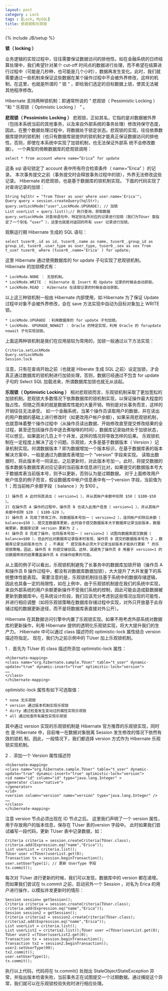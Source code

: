 ```yaml
---
layout: post
category : Lock
tags : [Lock, MySQL]
title: 悲观锁和乐观锁
---
```

{% include JB/setup %}

**锁（ locking ）**

业务逻辑的实现过程中，往往需要保证数据访问的排他性。如在金融系统的日终结算处理中，我们希望针对某个 cut-off 时间点的数据进行处理，而不希望在结算进行过程中（可能是几秒种，也可能是几个小时），数据再发生变化。此时，我们就需要通过一些机制来保证这些数据在某个操作过程中不会被外界修改，这样的机制，在这里，也就是所谓的 “ 锁 ” ，即给我们选定的目标数据上锁，使其无法被其他程序修改。

Hibernate 支持两种锁机制：即通常所说的 “ 悲观锁（ Pessimistic Locking ） ”和 “ 乐观锁（ Optimistic Locking ） ” 。

**悲观锁（ Pessimistic Locking ）**
悲观锁，正如其名，它指的是对数据被外界（包括本系统当前的其他事务，以及来自外部系统的事务处理）修改持保守态度，因此，在整个数据处理过程中，将数据处于锁定状态。悲观锁的实现，往往依靠数据库提供的锁机制（也只有数据库层提供的锁机制才能真正保证数据访问的排他性，否则，即使在本系统中实现了加锁机制，也无法保证外部系
统不会修改数据）。
一个典型的倚赖数据库的悲观锁调用：

	select * from account where name=”Erica” for update

这条 sql 语句锁定了 account 表中所有符合检索条件（ name=”Erica” ）的记录。
本次事务提交之前（事务提交时会释放事务过程中的锁），外界无法修改这些记录。
Hibernate 的悲观锁，也是基于数据库的锁机制实现。
下面的代码实现了对查询记录的加锁：

	String hqlStr = "from TUser as user where user.name='Erica'";
	Query query = session.createQuery(hqlStr);
	query.setLockMode("user",LockMode.UPGRADE); // 加锁
	List userList = query.list();// 执行查询，获取数据
	query.setLockMode 对查询语句中，特定别名所对应的记录进行加锁（我们为TUser 类指定了一个别名 “user” ），这里也就是对返回的所有 user 记录进行加锁。

观察运行期 Hibernate 生成的 SQL 语句：

	select tuser0_.id as id, tuser0_.name as name, tuser0_.group_id as group_id, tuser0_.user_type as user_type, tuser0_.sex as sex from t_user tuser0_ where (tuser0_.name='Erica' ) for update;

这里 Hibernate 通过使用数据库的 for update 子句实现了悲观锁机制。
Hibernate 的加锁模式有：

	* LockMode.NONE ： 无锁机制。
	* LockMode.WRITE ： Hibernate 在 Insert 和 Update 记录的时候会自动获取。
	* LockMode.READ ： Hibernate 在读取记录的时候会自动获取。

以上这三种锁机制一般由 Hibernate 内部使用，如 Hibernate 为了保证 Update过程中对象不会被外界修改，会在 save 方法实现中自动为目标对象加上 WRITE 锁。

	* LockMode.UPGRADE ：利用数据库的 for update 子句加锁。
	* LockMode. UPGRADE_NOWAIT ： Oracle 的特定实现，利用 Oracle 的 forupdate nowait 子句实现加锁。

上面这两种锁机制是我们在应用层较为常用的，加锁一般通过以下方法实现：

	Criteria.setLockMode
	Query.setLockMode
	Session.lock

注意，只有在查询开始之前（也就是 Hiberate 生成 SQL 之前）设定加锁，才会真正通过数据库的锁机制进行加锁处理，否则，数据已经通过不包含 for update子句的 Select SQL 加载进来，所谓数据库加锁也就无从谈起。

**乐观锁（ Optimistic Locking ）**
相对悲观锁而言，乐观锁机制采取了更加宽松的加锁机制。悲观锁大多数情况下依靠数据库的锁机制实现，以保证操作最大程度的独占性。但随之而来的就是数据库性能的大量开销，特别是对长事务而言，这样的开销往往无法承受。
如一个金融系统，当某个操作员读取用户的数据，并在读出的用户数据的基础上进行修改时（如更改用户帐户余额），如果采用悲观锁机制，也就意味着整个操作过程中（从操作员读出数据、开始修改直至提交修改结果的全过程，甚至还包括操作员中途去煮咖啡的时间），数据库记录始终处于加锁状态，可以想见，如果面对几百上千个并发，这样的情况将导致怎样的后果。
乐观锁机制在一定程度上解决了这个问题。乐观锁，大多是基于数据版本（ Version ）记录机制实现。何谓数据版本？即为数据增加一个版本标识，在基于数据库表的版本解决方案中，一般是通过为数据库表增加一个 “version” 字段来实现。
读取出数据时，将此版本号一同读出，之后更新时，对此版本号加一。此时，将提交数据的版本数据与数据库表对应记录的当前版本信息进行比对，如果提交的数据版本号大于数据库表当前版本号，则予以更新，否则认为是过期数据。
对于上面修改用户帐户信息的例子而言，假设数据库中帐户信息表中有一个version 字段，当前值为 1 ；而当前帐户余额字段（ balance ）为 $100 。

	1) 操作员 A 此时将其读出（ version=1 ），并从其帐户余额中扣除 $50（ $100-$50 ）。
	2) 在操作员 A 操作的过程中，操作员 B 也读入此用户信息（ version=1 ），并从其帐户余额中扣除 $20 （ $100-$20 ）。
	3) 操作员 A 完成了修改工作，将数据版本号加一（ version=2 ），连同帐户扣除后余额（ balance=$50 ），提交至数据库更新，此时由于提交数据版本大于数据库记录当前版本，数据被更新，数据库记录 version 更新为 2 。
	4) 操作员 B 完成了操作，也将版本号加一（ version=2 ）试图向数据库提交数据（ balance=$80 ），但此时比对数据库记录版本时发现，操作员 B 提交的数据版本号为 2 ，数据库记录当前版本也为 2 ，不满足 “ 提交版本必须大于记录当前版本才能执行更新 “ 的乐观锁策略，因此，操作员 B 的提交被驳回。这样，就避免了操作员 B 用基于 version=1 的旧数据修改的结果覆盖操作员 A 的操作结果的可能。

从上面的例子可以看出，乐观锁机制避免了长事务中的数据库加锁开销（操作员 A和操作员 B 操作过程中，都没有对数据库数据加锁），大大提升了大并发量下的系统整体性能表现。
需要注意的是，乐观锁机制往往基于系统中的数据存储逻辑，因此也具备一定的局限性，如在上例中，由于乐观锁机制是在我们的系统中实现，来自外部系统的用户余额更新操作不受我们系统的控制，因此可能会造成脏数据被更新到数据库中。在系统设计阶段，我们应该充分考虑到这些情况出现的可能性，并进行相应调整（如将乐观锁策略在数据库存储过程中实现，对外只开放基于此存储过程的数据更新途径，而不是将数据库表直接对外公开）。

Hibernate 在其数据访问引擎中内置了乐观锁实现。如果不用考虑外部系统对数据库的更新操作，利用 Hibernate 提供的透明化乐观锁实现，将大大提升我们的生产力。
Hibernate 中可以通过 class 描述符的 optimistic-lock 属性结合 version描述符指定。
现在，我们为之前示例中的 TUser 加上乐观锁机制。

1 ．首先为 TUser 的 class 描述符添加 optimistic-lock 属性：

	<hibernate-mapping>
	<class name="org.hibernate.sample.TUser" table="t_user" dynamic-update="true" dynamic-insert="true" optimistic-lock="version">
	……
	</class>
	</hibernate-mapping>

optimistic-lock 属性有如下可选取值：

	* none 无乐观锁
	* version 通过版本机制实现乐观锁
	* dirty 通过检查发生变动过的属性实现乐观锁
	* all 通过检查所有属性实现乐观锁

其中通过 version 实现的乐观锁机制是 Hibernate 官方推荐的乐观锁实现，同时也
是 Hibernate 中，目前唯一在数据对象脱离 Session 发生修改的情况下依然有效的锁机
制。因此，一般情况下，我们都选择 version 方式作为 Hibernate 乐观锁实现机制。

2 ．添加一个 Version 属性描述符

	<hibernate-mapping>
	<class name="org.hibernate.sample.TUser" table="t_user" dynamic-update="true" dynamic-insert="true" optimistic-lock="version">
	<id name="id" column="id" type="java.lang.Integer" >
	<generator class="native">
	</generator>
	</id>
	<version column="version" name="version" type="java.lang.Integer" />
	……
	</class>
	</hibernate-mapping>

注意 version 节点必须出现在 ID 节点之后。
这里我们声明了一个 version 属性，用于存放用户的版本信息，保存在 TUser 表的version 字段中。
此时如果我们尝试编写一段代码，更新 TUser 表中记录数据，如：

	Criteria criteria = session.createCriteria(TUser.class);
	criteria.add(Expression.eq("name","Erica"));
	List userList = criteria.list();
	TUser user =(TUser)userList.get(0);
	Transaction tx = session.beginTransaction();
	user.setUserType(1); // 更新 UserType 字段
	tx.commit();

每次对 TUser 进行更新的时候，我们可以发现，数据库中的 version 都在递增。
而如果我们尝试在 tx.commit 之前，启动另外一个 Session ，对名为 Erica 的用户进行操作，以模拟并发更新时的情形：

	Session session= getSession();
	Criteria criteria = session.createCriteria(TUser.class);
	criteria.add(Expression.eq("name","Erica"));
	Session session2 = getSession();
	Criteria criteria2 = session2.createCriteria(TUser.class);
	criteria2.add(Expression.eq("name","Erica"));
	List userList = criteria.list();
	List userList2 = criteria2.list();TUser user =(TUser)userList.get(0);
	TUser user2 =(TUser)userList2.get(0);
	Transaction tx = session.beginTransaction();
	Transaction tx2 = session2.beginTransaction();
	user2.setUserType(99);
	tx2.commit();
	user.setUserType(1);
	tx.commit();

执行以上代码，代码将在 tx.commit() 处抛出 StaleObjectStateException 异常，并指出版本检查失败，当前事务正在试图提交一个过期数据。通过捕捉这个异常，我们就可以在乐观锁校验失败时进行相应处理。